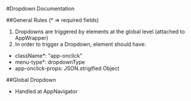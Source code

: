 #Dropdown Documentation

##General Rules (* => required fields)
1. Dropdowns are triggered by elements at the global level (attached to AppWrapper)
2. In order to trigger a Dropdown, element should have:
- className*: "app-onclick" 
- menu-type*: dropdownType
- app-onclick-props: JSON.strigified Object

##Global Dropdown
- Handled at AppNavigator